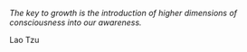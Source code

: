 <i>The key to growth is the introduction of higher dimensions of consciousness into our awareness.  </i>

Lao Tzu 